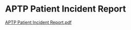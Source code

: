 # APTP Patient Incident Report

[APTP Patient Incident Report.pdf](APTP%20Patient%20Incident%20Report%20c5e5ec47bad64f57aa6a12e8b2d9914f/APTP_Patient_Incident_Report.pdf)